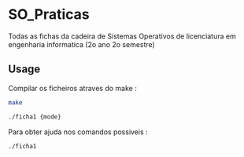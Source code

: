 # SO_Praticas

Todas as fichas da cadeira de Sistemas Operativos de licenciatura em engenharia informatica (2o ano 2o semestre)

## Usage

Compilar os ficheiros atraves do make : 

```bash
make
```

```bash
./ficha1 {mode}
```

Para obter ajuda nos comandos possiveis : 

```bash
./ficha1
```